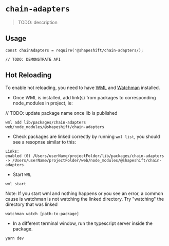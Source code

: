 # `chain-adapters`

> TODO: description

## Usage

```
const chainAdapters = require('@shapeshift/chain-adapters/);

// TODO: DEMONSTRATE API
```

## Hot Reloading

To enable hot reloading, you need to have [WML](https://github.com/wix/wml) and [Watchman](https://facebook.github.io/watchman/docs/install.html) installed.

- Once WML is installed, add link(s) from packages to corresponding node_modules in project, ie:

// TODO: update package name once lib is published
```
wml add lib/packages/chain-adapters web/node_modules/@shapeshift/chain-adapters
```

- Check packages are linked correctly by running `wml list`, you should see a resopnse similar to this:
```
Links:
enabled (0) /Users/userName/projectFolder/lib/packages/chain-adapters -> /Users/userName/projectFolder/web/node_modules/@shapeshift/chain-adapters
```

- Start `WML`
```
wml start
```

Note: If you start wml and nothing happens or you see an error, a common cause is watchman is not watching the linked directory. Try "watching" the directory that was linked

```
watchman watch [path-to-package]
```

- In a different terminal window, run the typescript server inside the package.

```
yarn dev
```
